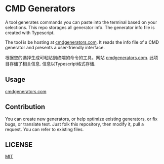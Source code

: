 # CMD Generators
A tool generates commands you can paste into the terminal based on your selections. This repo storages all generator info. The generator info file is created with Typescript.

The tool is be hosting at [cmdgenerators.com](https://cmdgenerators.com). It reads the info file of a CMD generator and presents a user-friendly interface.

根据您的选择生成可粘贴到终端的命令的工具。网站 [cmdgenerators.com](https://cmdgenerators.com). 此项目存储了相关信息. 信息以Typescript格式存储.

## Usage
[cmdgenerators.com](https://cmdgenerators.com)


## Contribution
You can create new generators, or help optimize existing generators, or fix bugs, or translate text. Just folk this repository, then modify it, pull a request. You can refer to existing files.

## LICENSE
[MIT](http://opensource.org/licenses/MIT)